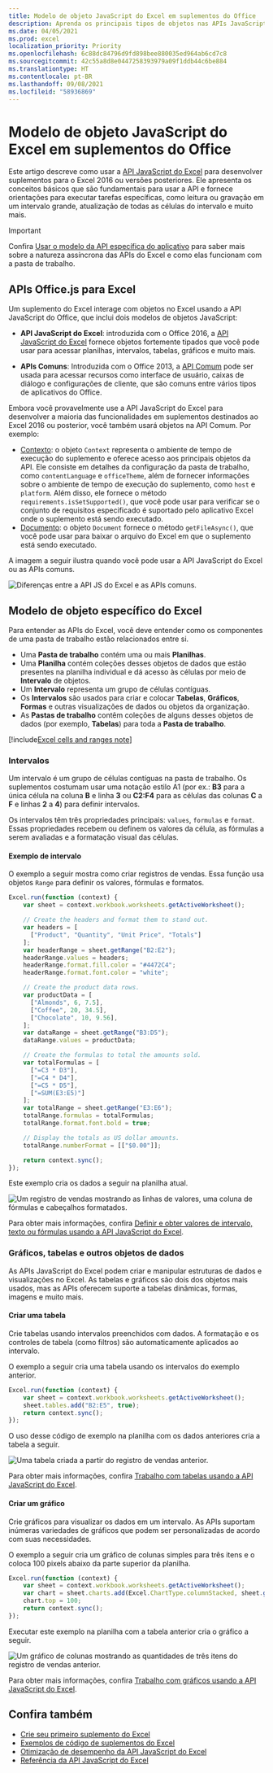 ```yaml
---
title: Modelo de objeto JavaScript do Excel em suplementos do Office
description: Aprenda os principais tipos de objetos nas APIs JavaScript do Excel e como usá-los para criar suplementos para o Excel.
ms.date: 04/05/2021
ms.prod: excel
localization_priority: Priority
ms.openlocfilehash: 6c88dc84796d9fd898bee880035ed964ab6cd7c8
ms.sourcegitcommit: 42c55a8d8e0447258393979a09f1ddb44c6be884
ms.translationtype: HT
ms.contentlocale: pt-BR
ms.lasthandoff: 09/08/2021
ms.locfileid: "58936869"
---
```

# <a name="excel-javascript-object-model-in-office-add-ins"></a>Modelo de objeto JavaScript do Excel em suplementos do Office

Este artigo descreve como usar a [API JavaScript do Excel](../reference/overview/excel-add-ins-reference-overview.md) para desenvolver suplementos para o Excel 2016 ou versões posteriores. Ele apresenta os conceitos básicos que são fundamentais para usar a API e fornece orientações para executar tarefas específicas, como leitura ou gravação em um intervalo grande, atualização de todas as células do intervalo e muito mais.

> [!IMPORTANT]
> Confira [Usar o modelo da API específica do aplicativo](../develop/application-specific-api-model.md) para saber mais sobre a natureza assíncrona das APIs do Excel e como elas funcionam com a pasta de trabalho.  

## <a name="officejs-apis-for-excel"></a>APIs Office.js para Excel

Um suplemento do Excel interage com objetos no Excel usando a API JavaScript do Office, que inclui dois modelos de objetos JavaScript:

* **API JavaScript do Excel**: introduzida com o Office 2016, a [API JavaScript do Excel](../reference/overview/excel-add-ins-reference-overview.md) fornece objetos fortemente tipados que você pode usar para acessar planilhas, intervalos, tabelas, gráficos e muito mais.

* **APIs Comuns**: Introduzida com o Office 2013, a [API Comum](/javascript/api/office) pode ser usada para acessar recursos como interface de usuário, caixas de diálogo e configurações de cliente, que são comuns entre vários tipos de aplicativos do Office.

Embora você provavelmente use a API JavaScript do Excel para desenvolver a maioria das funcionalidades em suplementos destinados ao Excel 2016 ou posterior, você também usará objetos na API Comum. Por exemplo:

* [Contexto](/javascript/api/office/office.context): o objeto `Context` representa o ambiente de tempo de execução do suplemento e oferece acesso aos principais objetos da API. Ele consiste em detalhes da configuração da pasta de trabalho, como `contentLanguage` e `officeTheme`, além de fornecer informações sobre o ambiente de tempo de execução do suplemento, como `host` e `platform`. Além disso, ele fornece o método `requirements.isSetSupported()`, que você pode usar para verificar se o conjunto de requisitos especificado é suportado pelo aplicativo Excel onde o suplemento está sendo executado.
* [Documento](/javascript/api/office/office.document): o objeto `Document` fornece o método `getFileAsync()`, que você pode usar para baixar o arquivo do Excel em que o suplemento está sendo executado.

A imagem a seguir ilustra quando você pode usar a API JavaScript do Excel ou as APIs comuns.

![Diferenças entre a API JS do Excel e as APIs comuns.](../images/excel-js-api-common-api.png)

## <a name="excel-specific-object-model"></a>Modelo de objeto específico do Excel

Para entender as APIs do Excel, você deve entender como os componentes de uma pasta de trabalho estão relacionados entre si.

* Uma **Pasta de trabalho** contém uma ou mais **Planilhas**.
* Uma **Planilha** contém coleções desses objetos de dados que estão presentes na planilha individual e dá acesso às células por meio de **Intervalo** de objetos.
* Um **Intervalo** representa um grupo de células contíguas.
* Os **Intervalos** são usados para criar e colocar **Tabelas**, **Gráficos**, **Formas** e outras visualizações de dados ou objetos da organização.
* As **Pastas de trabalho** contêm coleções de alguns desses objetos de dados (por exemplo, **Tabelas**) para toda a **Pasta de trabalho**.

[!include[Excel cells and ranges note](../includes/note-excel-cells-and-ranges.md)]

### <a name="ranges"></a>Intervalos

Um intervalo é um grupo de células contíguas na pasta de trabalho. Os suplementos costumam usar uma notação estilo A1 (por ex.: **B3** para a única célula na coluna **B** e linha **3** ou **C2:F4** para as células das colunas **C** a **F** e linhas **2** a **4**) para definir intervalos.

Os intervalos têm três propriedades principais: `values`, `formulas` e `format`. Essas propriedades recebem ou definem os valores da célula, as fórmulas a serem avaliadas e a formatação visual das células.

#### <a name="range-sample"></a>Exemplo de intervalo

O exemplo a seguir mostra como criar registros de vendas. Essa função usa objetos `Range` para definir os valores, fórmulas e formatos.

```js
Excel.run(function (context) {
    var sheet = context.workbook.worksheets.getActiveWorksheet();

    // Create the headers and format them to stand out.
    var headers = [
      ["Product", "Quantity", "Unit Price", "Totals"]
    ];
    var headerRange = sheet.getRange("B2:E2");
    headerRange.values = headers;
    headerRange.format.fill.color = "#4472C4";
    headerRange.format.font.color = "white";

    // Create the product data rows.
    var productData = [
      ["Almonds", 6, 7.5],
      ["Coffee", 20, 34.5],
      ["Chocolate", 10, 9.56],
    ];
    var dataRange = sheet.getRange("B3:D5");
    dataRange.values = productData;

    // Create the formulas to total the amounts sold.
    var totalFormulas = [
      ["=C3 * D3"],
      ["=C4 * D4"],
      ["=C5 * D5"],
      ["=SUM(E3:E5)"]
    ];
    var totalRange = sheet.getRange("E3:E6");
    totalRange.formulas = totalFormulas;
    totalRange.format.font.bold = true;

    // Display the totals as US dollar amounts.
    totalRange.numberFormat = [["$0.00"]];

    return context.sync();
});
```

Este exemplo cria os dados a seguir na planilha atual.

![Um registro de vendas mostrando as linhas de valores, uma coluna de fórmulas e cabeçalhos formatados.](../images/excel-overview-range-sample.png)

Para obter mais informações, confira [Definir e obter valores de intervalo, texto ou fórmulas usando a API JavaScript do Excel](excel-add-ins-ranges-set-get-values.md).

### <a name="charts-tables-and-other-data-objects"></a>Gráficos, tabelas e outros objetos de dados

As APIs JavaScript do Excel podem criar e manipular estruturas de dados e visualizações no Excel. As tabelas e gráficos são dois dos objetos mais usados, mas as APIs oferecem suporte a tabelas dinâmicas, formas, imagens e muito mais.

#### <a name="creating-a-table"></a>Criar uma tabela

Crie tabelas usando intervalos preenchidos com dados. A formatação e os controles de tabela (como filtros) são automaticamente aplicados ao intervalo.

O exemplo a seguir cria uma tabela usando os intervalos do exemplo anterior.

```js
Excel.run(function (context) {
    var sheet = context.workbook.worksheets.getActiveWorksheet();
    sheet.tables.add("B2:E5", true);
    return context.sync();
});
```

O uso desse código de exemplo na planilha com os dados anteriores cria a tabela a seguir.

![Uma tabela criada a partir do registro de vendas anterior.](../images/excel-overview-table-sample.png)

Para obter mais informações, confira [Trabalho com tabelas usando a API JavaScript do Excel](excel-add-ins-tables.md).

#### <a name="creating-a-chart"></a>Criar um gráfico

Crie gráficos para visualizar os dados em um intervalo. As APIs suportam inúmeras variedades de gráficos que podem ser personalizadas de acordo com suas necessidades.

O exemplo a seguir cria um gráfico de colunas simples para três itens e o coloca 100 pixels abaixo da parte superior da planilha.

```js
Excel.run(function (context) {
    var sheet = context.workbook.worksheets.getActiveWorksheet();
    var chart = sheet.charts.add(Excel.ChartType.columnStacked, sheet.getRange("B3:C5"));
    chart.top = 100;
    return context.sync();
});
```

Executar este exemplo na planilha com a tabela anterior cria o gráfico a seguir.

![Um gráfico de colunas mostrando as quantidades de três itens do registro de vendas anterior.](../images/excel-overview-chart-sample.png)

Para obter mais informações, confira [Trabalho com gráficos usando a API JavaScript do Excel](excel-add-ins-charts.md).

## <a name="see-also"></a>Confira também

* [Crie seu primeiro suplemento do Excel](../quickstarts/excel-quickstart-jquery.md)
* [Exemplos de código de suplementos do Excel](https://developer.microsoft.com/office/gallery/?filterBy=Samples,Excel)
* [Otimização de desempenho da API JavaScript do Excel](../excel/performance.md)
* [Referência da API JavaScript do Excel](../reference/overview/excel-add-ins-reference-overview.md)
